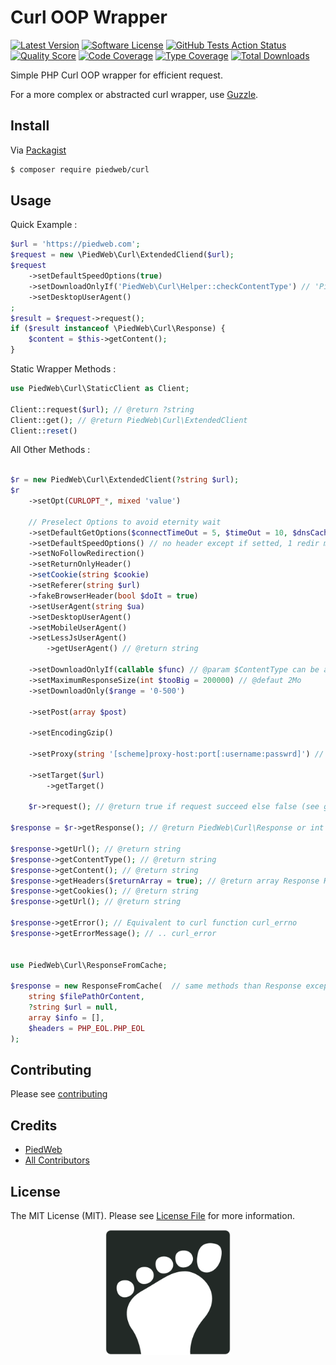 # Curl OOP Wrapper

[![Latest Version](https://img.shields.io/github/tag/PiedWeb/PiedWeb.svg?style=flat&label=release)](https://github.com/PiedWeb/PiedWeb/tags)
[![Software License](https://img.shields.io/badge/license-MIT-brightgreen.svg?style=flat)](LICENSE)
[![GitHub Tests Action Status](https://img.shields.io/github/actions/workflow/status/PiedWeb/PiedWeb/run-tests.yml?branch=main)](https://github.com/PiedWeb/PiedWeb/actions)
[![Quality Score](https://img.shields.io/scrutinizer/g/PiedWeb/PiedWeb.svg?style=flat)](https://scrutinizer-ci.com/g/PiedWeb/PiedWeb)
[![Code Coverage](https://codecov.io/gh/PiedWeb/PiedWeb/branch/main/graph/badge.svg)](https://codecov.io/gh/PiedWeb/PiedWeb/branch/main)
[![Type Coverage](https://shepherd.dev/github/PiedWeb/PiedWeb/coverage.svg)](https://shepherd.dev/github/PiedWeb/PiedWeb)
[![Total Downloads](https://img.shields.io/packagist/dt/piedweb/curl.svg?style=flat)](https://packagist.org/packages/piedweb/curl)

Simple PHP Curl OOP wrapper for efficient request.

For a more complex or abstracted curl wrapper, use [Guzzle](https://guzzle.readthedocs.io/en/latest/).

## Install

Via [Packagist](https://img.shields.io/packagist/dt/piedweb/curl.svg?style=flat)

```bash
$ composer require piedweb/curl
```

## Usage

Quick Example :

```php
$url = 'https://piedweb.com';
$request = new \PiedWeb\Curl\ExtendedCliend($url);
$request
    ->setDefaultSpeedOptions(true)
    ->setDownloadOnlyIf('PiedWeb\Curl\Helper::checkContentType') // 'PiedWeb\Curl\Helper::checkStatusCode'
    ->setDesktopUserAgent()
;
$result = $request->request();
if ($result instanceof \PiedWeb\Curl\Response) {
    $content = $this->getContent();
}
```

Static Wrapper Methods :

```php
use PiedWeb\Curl\StaticClient as Client;

Client::request($url); // @return ?string
Client::get(); // @return PiedWeb\Curl\ExtendedClient
Client::reset()

```

All Other Methods :

```php

$r = new PiedWeb\Curl\ExtendedClient(?string $url);
$r
    ->setOpt(CURLOPT_*, mixed 'value')

	// Preselect Options to avoid eternity wait
    ->setDefaultGetOptions($connectTimeOut = 5, $timeOut = 10, $dnsCacheTimeOut = 600, $followLocation = true, $maxRedirs = 5)
    ->setDefaultSpeedOptions() // no header except if setted, 1 redir max, no ssl check
    ->setNoFollowRedirection()
    ->setReturnOnlyHeader()
    ->setCookie(string $cookie)
    ->setReferer(string $url)
    ->fakeBrowserHeader(bool $doIt = true)
    ->setUserAgent(string $ua)
    ->setDesktopUserAgent()
    ->setMobileUserAgent()
    ->setLessJsUserAgent()
        ->getUserAgent() // @return string

    ->setDownloadOnlyIf(callable $func) // @param $ContentType can be a String or an Array
    ->setMaximumResponseSize(int $tooBig = 200000) // @defaut 2Mo
    ->setDownloadOnly($range = '0-500')

    ->setPost(array $post)

    ->setEncodingGzip()

    ->setProxy(string '[scheme]proxy-host:port[:username:passwrd]') // Scheme, username and passwrd are facultatives. Default Scheme is http://

    ->setTarget($url)
        ->getTarget()

    $r->request(); // @return true if request succeed else false (see getError)

$response = $r->getResponse(); // @return PiedWeb\Curl\Response or int corresponding to the curl error

$response->getUrl(); // @return string
$response->getContentType(); // @return string
$response->getContent(); // @return string
$response->getHeaders($returnArray = true); // @return array Response Header (or in a string if $returnArray is set to false)
$response->getCookies(); // @return string
$response->getUrl(); // @return string

$response->getError(); // Equivalent to curl function curl_errno
$response->getErrorMessage(); // .. curl_error


use PiedWeb\Curl\ResponseFromCache;

$response = new ResponseFromCache(  // same methods than Response except getRequest return null
    string $filePathOrContent,
    ?string $url = null,
    array $info = [],
    $headers = PHP_EOL.PHP_EOL
);

```

## Contributing

Please see [contributing](https://dev.piedweb.com/contributing)

## Credits

- [PiedWeb](https://piedweb.com)
- [All Contributors](https://github.com/PiedWeb/:package_skake/graphs/contributors)

## License

The MIT License (MIT). Please see [License File](LICENSE) for more information.

<p align="center"><a href="https://dev.piedweb.com">
<img src="https://raw.githubusercontent.com/PiedWeb/piedweb-devoluix-theme/master/src/img/logo_title.png" width="200" height="200" alt="Open Source Package" />
</a></p>
